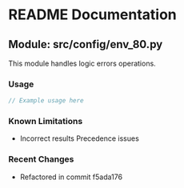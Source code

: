 # README Documentation

## Module: src/config/env_80.py

This module handles logic errors operations.

### Usage

```java
// Example usage here
```

### Known Limitations

- Incorrect results Precedence issues

### Recent Changes

- Refactored in commit f5ada176
